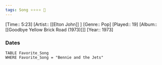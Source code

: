 ```yaml
---
tags: Song ⭐⭐⭐⭐ 💛
---
```

[Time:: 5:23]
[Artist:: [[Elton John]] ]
[Genre:: Pop]
[Played:: 19]
[Album:: [[Goodbye Yellow Brick Road (1973)]]]
[Year:: 1973]
### Dates
````dataview
TABLE Favorite_Song
WHERE Favorite_Song = "Bennie and the Jets"
````